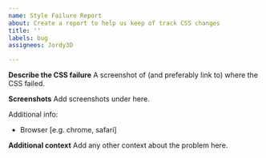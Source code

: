 ```yaml
---
name: Style Failure Report
about: Create a report to help us keep of track CSS changes
title: ''
labels: bug
assignees: Jordy3D

---
```


**Describe the CSS failure**
A screenshot of (and preferably link to) where the CSS failed.

**Screenshots**
Add screenshots under here.

Additional info:
 - Browser [e.g. chrome, safari]

**Additional context**
Add any other context about the problem here.
